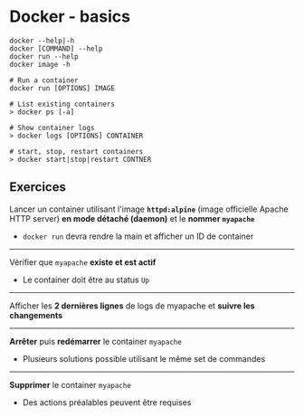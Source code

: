 # Docker - basics


```
docker --help|-h
docker [COMMAND] --help
docker run --help
docker image -h

# Run a container
docker run [OPTIONS] IMAGE

# List existing containers
> docker ps [-a]

# Show container logs
> docker logs [OPTIONS] CONTAINER

# start, stop, restart containers
> docker start|stop|restart CONTNER
```

## Exercices

Lancer un container utilisant l'image **`httpd:alpine`** (image officielle Apache HTTP server) **en mode détaché (daemon)** et le **nommer `myapache`**

- `docker run` devra rendre la main et afficher un ID de container

---

Vérifier que `myapache` **existe et est actif**

- Le container doit être au status `Up`

---

Afficher les **2 dernières lignes** de logs de myapache et **suivre les changements**

---

**Arrêter** puis **redémarrer** le container `myapache`

- Plusieurs solutions possible utilisant le même set de commandes

---

**Supprimer** le container `myapache`

- Des actions préalables peuvent être requises
